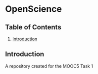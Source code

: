# OpenScience

## Table of Contents

1. [Introduction](#Introduction)<a name="Introduction"></a>

## Introduction

A repository created for the MOOC5 Task 1
